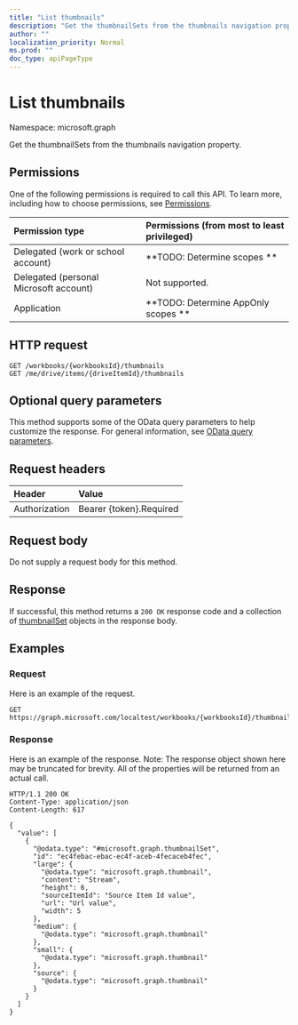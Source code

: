 ```yaml
---
title: "List thumbnails"
description: "Get the thumbnailSets from the thumbnails navigation property."
author: ""
localization_priority: Normal
ms.prod: ""
doc_type: apiPageType
---
```


# List thumbnails

Namespace: microsoft.graph

Get the thumbnailSets from the thumbnails navigation property.

## Permissions
One of the following permissions is required to call this API. To learn more, including how to choose permissions, see [Permissions](/concepts/permissions-reference.md).

|Permission type|Permissions (from most to least privileged)|
|:---|:---|
|Delegated (work or school account)|**TODO: Determine scopes **|
|Delegated (personal Microsoft account)|Not supported.|
|Application|**TODO: Determine AppOnly scopes **|

## HTTP request
<!-- {
  "blockType": "ignored"
}
-->
``` http
GET /workbooks/{workbooksId}/thumbnails
GET /me/drive/items/{driveItemId}/thumbnails
```

## Optional query parameters
This method supports some of the OData query parameters to help customize the response. For general information, see [OData query parameters](/graph/query-parameters).

## Request headers
|Header|Value|
|:---|:---|
|Authorization|Bearer {token}.Required|

## Request body
Do not supply a request body for this method.

## Response
If successful, this method returns a `200 OK` response code and a collection of [thumbnailSet](../resources/thumbnailset.md) objects in the response body.

## Examples

### Request
Here is an example of the request.
<!-- {
  "blockType": "request",
  "name": "get_thumbnailset"
}
-->
``` http
GET https://graph.microsoft.com/localtest/workbooks/{workbooksId}/thumbnails
```

### Response
Here is an example of the response. Note: The response object shown here may be truncated for brevity. All of the properties will be returned from an actual call.
<!-- {
  "blockType": "response",
  "truncated": true,
  "@odata.type": "collection(microsoft.graph.thumbnailset)"
}
-->
``` http
HTTP/1.1 200 OK
Content-Type: application/json
Content-Length: 617

{
  "value": [
    {
      "@odata.type": "#microsoft.graph.thumbnailSet",
      "id": "ec4febac-ebac-ec4f-aceb-4fecaceb4fec",
      "large": {
        "@odata.type": "microsoft.graph.thumbnail",
        "content": "Stream",
        "height": 6,
        "sourceItemId": "Source Item Id value",
        "url": "Url value",
        "width": 5
      },
      "medium": {
        "@odata.type": "microsoft.graph.thumbnail"
      },
      "small": {
        "@odata.type": "microsoft.graph.thumbnail"
      },
      "source": {
        "@odata.type": "microsoft.graph.thumbnail"
      }
    }
  ]
}
```


